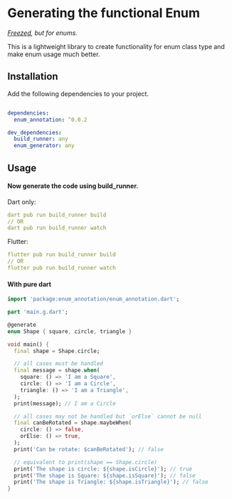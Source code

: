 # Generating the functional Enum
_[Freezed](https://pub.dev/packages/freezed), but for enums._

This is a lightweight library to create functionality for enum class type and make enum usage much better.

## Installation

Add the following dependencies to your project.

```yaml

dependencies:
  enum_annotation: ^0.0.2

dev_dependencies:
  build_runner: any
  enum_generator: any
```

## Usage
#### Now generate the code using build_runner.
Dart only:
```yaml
dart pub run build_runner build
// OR
dart pub run build_runner watch
```

Flutter:
```yaml
flutter pub run build_runner build
// OR
flutter pub run build_runner watch
```

#### With pure dart
```dart
import 'package:enum_annotation/enum_annotation.dart';

part 'main.g.dart';

@generate
enum Shape { square, circle, triangle }

void main() {
  final shape = Shape.circle;

  // all cases must be handled
  final message = shape.when(
    square: () => 'I am a Square',
    circle: () => 'I am a Circle',
    triangle: () => 'I am a Triangle',
  );
  print(message); // I am a Circle

  // all cases may not be handled but `orElse` cannot be null
  final canBeRotated = shape.maybeWhen(
    circle: () => false,
    orElse: () => true,
  );
  print('Can be rotate: $canBeRotated'); // false

  // equivalent to print(shape == Shape.circle)
  print('The shape is circle: ${shape.isCircle}'); // true
  print('The shape is Square: ${shape.isSquare}'); // false
  print('The shape is Triangle: ${shape.isTriangle}'); // false
}
```

